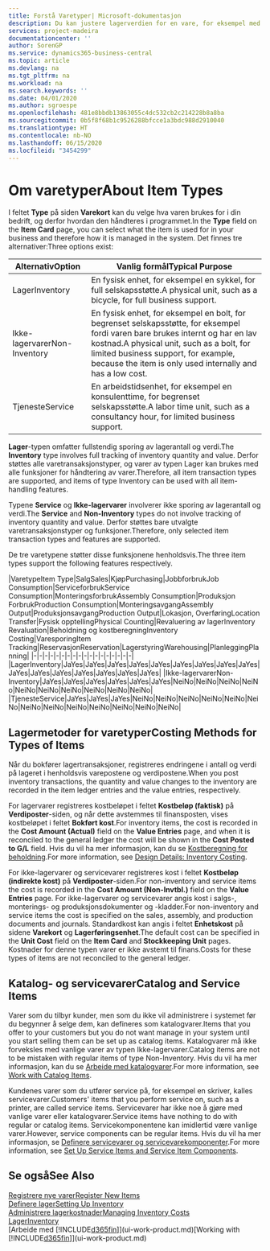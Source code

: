 ```yaml
---
title: Forstå Varetyper| Microsoft-dokumentasjon
description: Du kan justere lagerverdien for en vare, for eksempel med lagermetoden FIFO eller Gjennomsnitt, når varekost endres av andre årsaker enn transaksjoner.
services: project-madeira
documentationcenter: ''
author: SorenGP
ms.service: dynamics365-business-central
ms.topic: article
ms.devlang: na
ms.tgt_pltfrm: na
ms.workload: na
ms.search.keywords: ''
ms.date: 04/01/2020
ms.author: sgroespe
ms.openlocfilehash: 481e8bbdb13863055c4dc532cb2c214228b8a8ba
ms.sourcegitcommit: 0b5f8f68b1c9526288bfcce1a3bdc988d2910040
ms.translationtype: HT
ms.contentlocale: nb-NO
ms.lasthandoff: 06/15/2020
ms.locfileid: "3454299"
---
```

# <a name="about-item-types"></a><span data-ttu-id="09117-103">Om varetyper</span><span class="sxs-lookup"><span data-stu-id="09117-103">About Item Types</span></span>
<span data-ttu-id="09117-104">I feltet **Type** på siden **Varekort** kan du velge hva varen brukes for i din bedrift, og derfor hvordan den håndteres i programmet.</span><span class="sxs-lookup"><span data-stu-id="09117-104">In the **Type** field on the **Item Card** page, you can select what the item is used for in your business and therefore how it is managed in the system.</span></span> <span data-ttu-id="09117-105">Det finnes tre alternativer:</span><span class="sxs-lookup"><span data-stu-id="09117-105">Three options exist:</span></span>

|<span data-ttu-id="09117-106">Alternativ</span><span class="sxs-lookup"><span data-stu-id="09117-106">Option</span></span>|<span data-ttu-id="09117-107">Vanlig formål</span><span class="sxs-lookup"><span data-stu-id="09117-107">Typical Purpose</span></span>|
|------|-----------|
|<span data-ttu-id="09117-108">Lager</span><span class="sxs-lookup"><span data-stu-id="09117-108">Inventory</span></span>|<span data-ttu-id="09117-109">En fysisk enhet, for eksempel en sykkel, for full selskapsstøtte.</span><span class="sxs-lookup"><span data-stu-id="09117-109">A physical unit, such as a bicycle, for full business support.</span></span>|
|<span data-ttu-id="09117-110">Ikke-lagervarer</span><span class="sxs-lookup"><span data-stu-id="09117-110">Non-Inventory</span></span>|<span data-ttu-id="09117-111">En fysisk enhet, for eksempel en bolt, for begrenset selskapsstøtte, for eksempel fordi varen bare brukes internt og har en lav kostnad.</span><span class="sxs-lookup"><span data-stu-id="09117-111">A physical unit, such as a bolt, for limited business support, for example, because the item is only used internally and has a low cost.</span></span>|
|<span data-ttu-id="09117-112">Tjeneste</span><span class="sxs-lookup"><span data-stu-id="09117-112">Service</span></span>|<span data-ttu-id="09117-113">En arbeidstidsenhet, for eksempel en konsulenttime, for begrenset selskapsstøtte.</span><span class="sxs-lookup"><span data-stu-id="09117-113">A labor time unit, such as a consultancy hour, for limited business support.</span></span>|

<span data-ttu-id="09117-114">**Lager**-typen omfatter fullstendig sporing av lagerantall og verdi.</span><span class="sxs-lookup"><span data-stu-id="09117-114">The **Inventory** type involves full tracking of inventory quantity and value.</span></span> <span data-ttu-id="09117-115">Derfor støttes alle varetransaksjonstyper, og varer av typen Lager kan brukes med alle funksjoner for håndtering av varer.</span><span class="sxs-lookup"><span data-stu-id="09117-115">Therefore, all item transaction types are supported, and items of type Inventory can be used with all item-handling features.</span></span>

<span data-ttu-id="09117-116">Typene **Service** og **Ikke-lagervarer** involverer ikke sporing av lagerantall og verdi.</span><span class="sxs-lookup"><span data-stu-id="09117-116">The **Service** and **Non-Inventory** types do not involve tracking of inventory quantity and value.</span></span> <span data-ttu-id="09117-117">Derfor støttes bare utvalgte varetransaksjonstyper og funksjoner.</span><span class="sxs-lookup"><span data-stu-id="09117-117">Therefore, only selected item transaction types and features are supported.</span></span>

<span data-ttu-id="09117-118">De tre varetypene støtter disse funksjonene henholdsvis.</span><span class="sxs-lookup"><span data-stu-id="09117-118">The three item types support the following features respectively.</span></span>

|<span data-ttu-id="09117-119">Varetype</span><span class="sxs-lookup"><span data-stu-id="09117-119">Item Type</span></span>|<span data-ttu-id="09117-120">Salg</span><span class="sxs-lookup"><span data-stu-id="09117-120">Sales</span></span>|<span data-ttu-id="09117-121">Kjøp</span><span class="sxs-lookup"><span data-stu-id="09117-121">Purchasing</span></span>|<span data-ttu-id="09117-122">Jobbforbruk</span><span class="sxs-lookup"><span data-stu-id="09117-122">Job Consumption</span></span>|<span data-ttu-id="09117-123">Serviceforbruk</span><span class="sxs-lookup"><span data-stu-id="09117-123">Service Consumption</span></span>|<span data-ttu-id="09117-124">Monteringsforbruk</span><span class="sxs-lookup"><span data-stu-id="09117-124">Assembly Consumption</span></span>|<span data-ttu-id="09117-125">Produksjon Forbruk</span><span class="sxs-lookup"><span data-stu-id="09117-125">Production Consumption</span></span>|<span data-ttu-id="09117-126">Monteringsavgang</span><span class="sxs-lookup"><span data-stu-id="09117-126">Assembly Output</span></span>|<span data-ttu-id="09117-127">Produksjonsavgang</span><span class="sxs-lookup"><span data-stu-id="09117-127">Production Output</span></span>|<span data-ttu-id="09117-128">Lokasjon, Overføring</span><span class="sxs-lookup"><span data-stu-id="09117-128">Location Transfer</span></span>|<span data-ttu-id="09117-129">Fysisk opptelling</span><span class="sxs-lookup"><span data-stu-id="09117-129">Physical Counting</span></span>|<span data-ttu-id="09117-130">Revaluering av lager</span><span class="sxs-lookup"><span data-stu-id="09117-130">Inventory Revaluation</span></span>|<span data-ttu-id="09117-131">Beholdning og kostberegning</span><span class="sxs-lookup"><span data-stu-id="09117-131">Inventory Costing</span></span>|<span data-ttu-id="09117-132">Varesporing</span><span class="sxs-lookup"><span data-stu-id="09117-132">Item Tracking</span></span>|<span data-ttu-id="09117-133">Reservasjon</span><span class="sxs-lookup"><span data-stu-id="09117-133">Reservation</span></span>|<span data-ttu-id="09117-134">Lagerstyring</span><span class="sxs-lookup"><span data-stu-id="09117-134">Warehousing</span></span>|<span data-ttu-id="09117-135">Planlegging</span><span class="sxs-lookup"><span data-stu-id="09117-135">Planning</span></span>|
|-|-|-|-|-|-|-|-|-|-|-|-|-|-|-|-|-|-|
|<span data-ttu-id="09117-136">Lager</span><span class="sxs-lookup"><span data-stu-id="09117-136">Inventory</span></span>|<span data-ttu-id="09117-137">Ja</span><span class="sxs-lookup"><span data-stu-id="09117-137">Yes</span></span>|<span data-ttu-id="09117-138">Ja</span><span class="sxs-lookup"><span data-stu-id="09117-138">Yes</span></span>|<span data-ttu-id="09117-139">Ja</span><span class="sxs-lookup"><span data-stu-id="09117-139">Yes</span></span>|<span data-ttu-id="09117-140">Ja</span><span class="sxs-lookup"><span data-stu-id="09117-140">Yes</span></span>|<span data-ttu-id="09117-141">Ja</span><span class="sxs-lookup"><span data-stu-id="09117-141">Yes</span></span>|<span data-ttu-id="09117-142">Ja</span><span class="sxs-lookup"><span data-stu-id="09117-142">Yes</span></span>|<span data-ttu-id="09117-143">Ja</span><span class="sxs-lookup"><span data-stu-id="09117-143">Yes</span></span>|<span data-ttu-id="09117-144">Ja</span><span class="sxs-lookup"><span data-stu-id="09117-144">Yes</span></span>|<span data-ttu-id="09117-145">Ja</span><span class="sxs-lookup"><span data-stu-id="09117-145">Yes</span></span>|<span data-ttu-id="09117-146">Ja</span><span class="sxs-lookup"><span data-stu-id="09117-146">Yes</span></span>|<span data-ttu-id="09117-147">Ja</span><span class="sxs-lookup"><span data-stu-id="09117-147">Yes</span></span>|<span data-ttu-id="09117-148">Ja</span><span class="sxs-lookup"><span data-stu-id="09117-148">Yes</span></span>|<span data-ttu-id="09117-149">Ja</span><span class="sxs-lookup"><span data-stu-id="09117-149">Yes</span></span>|<span data-ttu-id="09117-150">Ja</span><span class="sxs-lookup"><span data-stu-id="09117-150">Yes</span></span>|<span data-ttu-id="09117-151">Ja</span><span class="sxs-lookup"><span data-stu-id="09117-151">Yes</span></span>|<span data-ttu-id="09117-152">Ja</span><span class="sxs-lookup"><span data-stu-id="09117-152">Yes</span></span>|
|<span data-ttu-id="09117-153">Ikke-lagervarer</span><span class="sxs-lookup"><span data-stu-id="09117-153">Non-Inventory</span></span>|<span data-ttu-id="09117-154">Ja</span><span class="sxs-lookup"><span data-stu-id="09117-154">Yes</span></span>|<span data-ttu-id="09117-155">Ja</span><span class="sxs-lookup"><span data-stu-id="09117-155">Yes</span></span>|<span data-ttu-id="09117-156">Ja</span><span class="sxs-lookup"><span data-stu-id="09117-156">Yes</span></span>|<span data-ttu-id="09117-157">Ja</span><span class="sxs-lookup"><span data-stu-id="09117-157">Yes</span></span>|<span data-ttu-id="09117-158">Ja</span><span class="sxs-lookup"><span data-stu-id="09117-158">Yes</span></span>|<span data-ttu-id="09117-159">Ja</span><span class="sxs-lookup"><span data-stu-id="09117-159">Yes</span></span>|<span data-ttu-id="09117-160">Nei</span><span class="sxs-lookup"><span data-stu-id="09117-160">No</span></span>|<span data-ttu-id="09117-161">Nei</span><span class="sxs-lookup"><span data-stu-id="09117-161">No</span></span>|<span data-ttu-id="09117-162">Nei</span><span class="sxs-lookup"><span data-stu-id="09117-162">No</span></span>|<span data-ttu-id="09117-163">Nei</span><span class="sxs-lookup"><span data-stu-id="09117-163">No</span></span>|<span data-ttu-id="09117-164">Nei</span><span class="sxs-lookup"><span data-stu-id="09117-164">No</span></span>|<span data-ttu-id="09117-165">Nei</span><span class="sxs-lookup"><span data-stu-id="09117-165">No</span></span>|<span data-ttu-id="09117-166">Nei</span><span class="sxs-lookup"><span data-stu-id="09117-166">No</span></span>|<span data-ttu-id="09117-167">Nei</span><span class="sxs-lookup"><span data-stu-id="09117-167">No</span></span>|<span data-ttu-id="09117-168">Nei</span><span class="sxs-lookup"><span data-stu-id="09117-168">No</span></span>|<span data-ttu-id="09117-169">Nei</span><span class="sxs-lookup"><span data-stu-id="09117-169">No</span></span>|
|<span data-ttu-id="09117-170">Tjeneste</span><span class="sxs-lookup"><span data-stu-id="09117-170">Service</span></span>|<span data-ttu-id="09117-171">Ja</span><span class="sxs-lookup"><span data-stu-id="09117-171">Yes</span></span>|<span data-ttu-id="09117-172">Ja</span><span class="sxs-lookup"><span data-stu-id="09117-172">Yes</span></span>|<span data-ttu-id="09117-173">Ja</span><span class="sxs-lookup"><span data-stu-id="09117-173">Yes</span></span>|<span data-ttu-id="09117-174">Nei</span><span class="sxs-lookup"><span data-stu-id="09117-174">No</span></span>|<span data-ttu-id="09117-175">Nei</span><span class="sxs-lookup"><span data-stu-id="09117-175">No</span></span>|<span data-ttu-id="09117-176">Nei</span><span class="sxs-lookup"><span data-stu-id="09117-176">No</span></span>|<span data-ttu-id="09117-177">Nei</span><span class="sxs-lookup"><span data-stu-id="09117-177">No</span></span>|<span data-ttu-id="09117-178">Nei</span><span class="sxs-lookup"><span data-stu-id="09117-178">No</span></span>|<span data-ttu-id="09117-179">Nei</span><span class="sxs-lookup"><span data-stu-id="09117-179">No</span></span>|<span data-ttu-id="09117-180">Nei</span><span class="sxs-lookup"><span data-stu-id="09117-180">No</span></span>|<span data-ttu-id="09117-181">Nei</span><span class="sxs-lookup"><span data-stu-id="09117-181">No</span></span>|<span data-ttu-id="09117-182">Nei</span><span class="sxs-lookup"><span data-stu-id="09117-182">No</span></span>|<span data-ttu-id="09117-183">Nei</span><span class="sxs-lookup"><span data-stu-id="09117-183">No</span></span>|<span data-ttu-id="09117-184">Nei</span><span class="sxs-lookup"><span data-stu-id="09117-184">No</span></span>|<span data-ttu-id="09117-185">Nei</span><span class="sxs-lookup"><span data-stu-id="09117-185">No</span></span>|<span data-ttu-id="09117-186">Nei</span><span class="sxs-lookup"><span data-stu-id="09117-186">No</span></span>|

## <a name="costing-methods-for-types-of-items"></a><span data-ttu-id="09117-187">Lagermetoder for varetyper</span><span class="sxs-lookup"><span data-stu-id="09117-187">Costing Methods for Types of Items</span></span>
<span data-ttu-id="09117-188">Når du bokfører lagertransaksjoner, registreres endringene i antall og verdi på lageret i henholdsvis varepostene og verdipostene.</span><span class="sxs-lookup"><span data-stu-id="09117-188">When you post inventory transactions, the quantity and value changes to the inventory are recorded in the item ledger entries and the value entries, respectively.</span></span> 

<span data-ttu-id="09117-189">For lagervarer registreres kostbeløpet i feltet **Kostbeløp (faktisk)** på **Verdiposter**-siden, og når dette avstemmes til finansposten, vises kostbeløpet i feltet **Bokført kost**.</span><span class="sxs-lookup"><span data-stu-id="09117-189">For inventory items, the cost is recorded in the **Cost Amount (Actual)** field on the **Value Entries** page, and when it is reconciled to the general ledger the cost will be shown in the **Cost Posted to G/L** field.</span></span> <span data-ttu-id="09117-190">Hvis du vil ha mer informasjon, kan du se [Kostberegning for beholdning](design-details-inventory-costing.md).</span><span class="sxs-lookup"><span data-stu-id="09117-190">For more information, see [Design Details: Inventory Costing](design-details-inventory-costing.md).</span></span>

<span data-ttu-id="09117-191">For ikke-lagervarer og servicevarer registreres kost i feltet **Kostbeløp (indirekte kost)** på **Verdiposter**-siden.</span><span class="sxs-lookup"><span data-stu-id="09117-191">For non-inventory and service items the cost is recorded in the **Cost Amount (Non-Invtbl.)** field on the **Value Entries** page.</span></span> <span data-ttu-id="09117-192">For ikke-lagervarer og servicevarer angis kost i salgs-, monterings- og produksjonsdokumenter og -kladder.</span><span class="sxs-lookup"><span data-stu-id="09117-192">For non-inventory and service items the cost is specified on the sales, assembly, and production documents and journals.</span></span> <span data-ttu-id="09117-193">Standardkost kan angis i feltet **Enhetskost** på sidene **Varekort** og **Lagerføringsenhet**.</span><span class="sxs-lookup"><span data-stu-id="09117-193">The default cost can be specified in the **Unit Cost** field on the **Item Card** and **Stockkeeping Unit** pages.</span></span> <span data-ttu-id="09117-194">Kostnader for denne typen varer er ikke avstemt til finans.</span><span class="sxs-lookup"><span data-stu-id="09117-194">Costs for these types of items are not reconciled to the general ledger.</span></span> 

## <a name="catalog-and-service-items"></a><span data-ttu-id="09117-195">Katalog- og servicevarer</span><span class="sxs-lookup"><span data-stu-id="09117-195">Catalog and Service Items</span></span>
<span data-ttu-id="09117-196">Varer som du tilbyr kunder, men som du ikke vil administrere i systemet før du begynner å selge dem, kan defineres som katalogvarer.</span><span class="sxs-lookup"><span data-stu-id="09117-196">Items that you offer to your customers but you do not want manage in your system until you start selling them can be set up as catalog items.</span></span> <span data-ttu-id="09117-197">Katalogvarer må ikke forveksles med vanlige varer av typen Ikke-lagervarer.</span><span class="sxs-lookup"><span data-stu-id="09117-197">Catalog items are not to be mistaken with regular items of type Non-Inventory.</span></span> <span data-ttu-id="09117-198">Hvis du vil ha mer informasjon, kan du se [Arbeide med katalogvarer](inventory-how-work-nonstock-items.md).</span><span class="sxs-lookup"><span data-stu-id="09117-198">For more information, see [Work with Catalog Items](inventory-how-work-nonstock-items.md).</span></span>

<span data-ttu-id="09117-199">Kundenes varer som du utfører service på, for eksempel en skriver, kalles servicevarer.</span><span class="sxs-lookup"><span data-stu-id="09117-199">Customers' items that you perform service on, such as a printer, are called service items.</span></span> <span data-ttu-id="09117-200">Servicevarer har ikke noe å gjøre med vanlige varer eller katalogvarer.</span><span class="sxs-lookup"><span data-stu-id="09117-200">Service items have nothing to do with regular or catalog items.</span></span> <span data-ttu-id="09117-201">Servicekomponentene kan imidlertid være vanlige varer.</span><span class="sxs-lookup"><span data-stu-id="09117-201">However, service components can be regular items.</span></span> <span data-ttu-id="09117-202">Hvis du vil ha mer informasjon, se [Definere servicevarer og servicevarekomponenter](service-how-setup-service-items.md).</span><span class="sxs-lookup"><span data-stu-id="09117-202">For more information, see [Set Up Service Items and Service Item Components](service-how-setup-service-items.md).</span></span>

## <a name="see-also"></a><span data-ttu-id="09117-203">Se også</span><span class="sxs-lookup"><span data-stu-id="09117-203">See Also</span></span>
[<span data-ttu-id="09117-204">Registrere nye varer</span><span class="sxs-lookup"><span data-stu-id="09117-204">Register New Items</span></span>](inventory-how-register-new-items.md)  
[<span data-ttu-id="09117-205">Definere lager</span><span class="sxs-lookup"><span data-stu-id="09117-205">Setting Up Inventory</span></span>](inventory-setup-inventory.md)  
[<span data-ttu-id="09117-206">Administrere lagerkostnader</span><span class="sxs-lookup"><span data-stu-id="09117-206">Managing Inventory Costs</span></span>](finance-manage-inventory-costs.md)  
[<span data-ttu-id="09117-207">Lager</span><span class="sxs-lookup"><span data-stu-id="09117-207">Inventory</span></span>](inventory-manage-inventory.md)  
<span data-ttu-id="09117-208">[Arbeide med [!INCLUDE[d365fin](includes/d365fin_md.md)]](ui-work-product.md)</span><span class="sxs-lookup"><span data-stu-id="09117-208">[Working with [!INCLUDE[d365fin](includes/d365fin_md.md)]](ui-work-product.md)</span></span>
